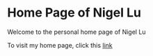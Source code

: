 <!-- @format -->

# Home Page of Nigel Lu

Welcome to the personal home page of Nigel Lu

To visit my home page, click this [link](https://nigellu.github.io/)
